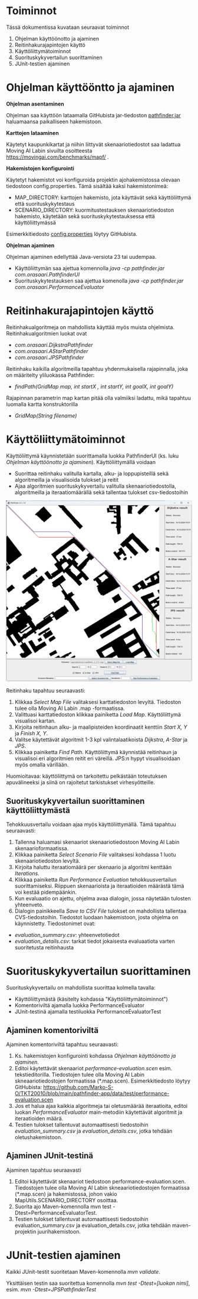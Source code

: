 # Toiminnot

Tässä dokumentissa kuvataan seuraavat toiminnot

1.  Ohjelman käyttöönotto ja ajaminen
2.  Reitinhakurajapintojen käyttö
3.  Käyttöliittymätoiminnot
4.  Suorituskykyvertailun suorittaminen
5.  JUnit-testien ajaminen

# Ohjelman käyttööntto ja ajaminen

**Ohjelman asentaminen**

Ohjelman saa käyttöön lataamalla GitHubista jar-tiedoston [pathfinder.jar](https://github.com/Marko-S-O/TKT20010/blob/main/pathfinder-app/pathfinder.jar) haluamaansa paikalliseen hakemistoon.

**Karttojen lataaminen**

Käytetyt kaupunkikartat ja niihin liittyvät skenaariotiedostot saa ladattua Moving AI Labin sivuilta osoitteesta <https://movingai.com/benchmarks/mapf/> .

**Hakemistojen konfigurointi**

Käytetyt hakemistot voi konfiguroida projektin ajohakemistossa olevaan tiedostoon config.properties. Tämä sisältää kaksi hakemistonimeä:

-   MAP_DIRECTORY: karttojen hakemisto, jota käyttävät sekä käyttöliittymä että suorituskykytestaus
-   SCENARIO_DIRECTORY: kuormitustestauksen skenaariotiedoston hakemisto, käytetään sekä suorituskykytestauksessa että käyttöliittymässä

Esimerkkitiedosto [config.properties](https://github.com/Marko-S-O/TKT20010/blob/main/pathfinder-app/config.properties) löytyy GitHubista.

**Ohjelman ajaminen**

Ohjelman ajaminen edellyttää Java-versiota 23 tai uudempaa.

-   Käyttöliittymän saa ajettua komennolla *java -cp pathfinder.jar com.orasaari.PathfinderUI*
-   Suorituskykytestauksen saa ajettua komenolla *java* *-cp pathfinder.jar com.orasaari.PerformanceEvaluator*

# Reitinhakurajapintojen käyttö

Reitinhakualgoritmeja on mahdollista käyttää myös muista ohjelmista. Reitinhakualgoritmien luokat ovat

-   *com.orasaari.DijkstraPathfinder*
-   *com.orasaari.AStarPathfinder*
-   *com.orasaari.JPSPathfinder*

Reitinhaku kaikilla algoritmeilla tapahtuu yhdenmukaisella rajapinnalla, joka on määritelty yliluokassa Pathfinder:

-   *findPath(GridMap map, int startX , int startY, int goalX, int goalY)*

Rajapinnan parametrin map kartan pitää olla valmiiksi ladattu, mikä tapahtuu luomalla kartta konstruktorilla

-   *GridMap(String filename)*

# Käyttöliittymätoiminnot

Käyttöliittymä käynnistetään suorittamalla luokka PathfinderUI (ks. luku *Ohjelman käyttöönotto ja ajaminen*). Käyttöliittymällä voidaan

-   Suorittaa reitinhaku valitulla kartalla, alku- ja loppupisteillä sekä algoritmeilla ja visualisoida tulokset ja reitit
-   Ajaa algoritmien suorituskykyvertailu valitulla skenaariotiedostolla, algoritmeilla ja iteraatiomäärällä sekä tallentaa tulokset csv-tiedostoihin

![UI image](https://github.com/Marko-S-O/TKT20010/blob/main/ui.jpg)

Reitinhaku tapahtuu seuraavasti:

1.  Klikkaa *Select Map File* valitaksesi karttatiedoston levyltä. Tiedoston tulee olla Moving AI Labin .map -formaatissa.
2.  Valittuasi karttatiedoston klikkaa painiketta *Load Map*. Käyttöliittymä visualisoi kartan.
3.  Kirjoita reitinhaun alku- ja maalipisteiden koordinaatit kenttiin *Start X, Y* ja *Finish X, Y*.
4.  Valitse käytettävät algoritmit 1-3 kpl valintalaatikoista *Dijkstra*, *A-Star* ja *JPS*.
5.  Klikkaa painiketta *Find Path*. Käyttöliittymä käynnistää reitinhaun ja visualisoi eri algoritmien reitit eri väreillä. JPS:n hypyt visualisoidaan myös omalla värillään.

Huomioitavaa: käyttöliittymä on tarkoitettu pelkästään toteutuksen apuvälineeksi ja siinä on rajoitetut tarkistukset virhesyötteille.

## Suorituskykyvertailun suorittaminen käyttöliittymästä

Tehokkuusvertailu voidaan ajaa myös käyttöliittymällä. Tämä tapahtuu seuraavasti:

1.  Tallenna haluamasi skenaariot skenaariotiedostoon Moving AI Labin skenaarioformaatissa.
2.  Klikkaa painiketta *Select Scenario File* valitaksesi kohdassa 1 luotu skenaariotiedoston levyltä.
3.  Kirjoita haluttu iteraatiomäärä per skenaario ja algoritmi kenttään *Iterations.*
4.  Klikkaa painiketta *Run Performance Evaluation* tehokkuusvertailun suorittamiseksi. Riippuen skenaarioista ja iteraatioiden määrästä tämä voi kestää pidempäänkin.
5.  Kun evaluaatio on ajettu, ohjelma avaa dialogin, jossa näytetään tulosten yhteenveto.
6.  Dialogin painikkeella *Save to CSV File* tulokset on mahdollista tallentaa CVS-tiedostoihin. Tiedostot luodaan hakemistoon, josta ohjelma on käynnistetty. Tiedostonimet ovat:
-   *evaluation_summary.csv*: yhteenvetotiedot
-   *evaluation_details.csv*: tarkat tiedot jokaisesta evaluaatiota varten suoritetusta reitinhausta

# Suorituskykyvertailun suorittaminen

Suorituskykyvertailu on mahdollista suorittaa kolmella tavalla:

-   Käyttöliittymästä (käsitelty kohdassa "Käyttöliittymätoiminnot")
-   Komentoriviltä ajamalla luokka PerformanceEvaluator
-   JUnit-testinä ajamalla testiluokka PerformanceEvaluatorTest

## Ajaminen komentoriviltä

Ajaminen komentoriviltä tapahtuu seuraavasti:

1.  Ks. hakemistojen konfigurointi kohdassa *Ohjelman käyttöönotto ja ajaminen.*
2.  Editoi käytettävät skenaariot *performance-evaluation.scen* esim. tekstieditorilla. Tiedostojen tulee olla Moving AI Labin skneaariotiedostojen formaatissa (\*.map.scen). Esimerkkitiedosto löytyy GitHubista: <https://github.com/Marko-S-O/TKT20010/blob/main/pathfinder-app/data/test/performance-evaluation.scen>
3.  Jos et halua ajaa kaikkia algoritmeja tai oletusmäärää iteraatioita, editoi luokan *PerformanceEvaluator* main-metodiin käytettävät algoritmit ja iteraatioiden määrä.
4.  Testien tulokset tallentuvat automaattisesti tiedostoihin *evaluation_summary.csv* ja *evaluation_details.csv*, jotka tehdään oletushakemistoon.

## Ajaminen JUnit-testinä

Ajaminen tapahtuu seuraavasti

1.  Editoi käytettävät skenaariot tiedostoon performance-evaluation.scen. Tiedostojen tulee olla Moving AI Labin skneaariotiedostojen formaatissa (\*.map.scen) ja hakemistossa, johon vakio MapUtils.SCENARIO_DIRECTORY osoittaa.
2.  Suorita ajo Maven-komennolla mvn test -Dtest=PerformanceEvaluatorTest.
3.  Testien tulokset tallentuvat automaattisesti tiedostoihin evaluation_summary.csv ja evaluation_details.csv, jotka tehdään maven-projektin juurihakemistoon.

# JUnit-testien ajaminen

Kaikki JUnit-testit suoritetaan Maven-komennolla *mvn validate*.

Yksittäisen testin saa suoritettua komennolla *mvn test -Dtest=[luokan nimi]*, esim. *mvn -Dtest=JPSPathfinderTest*
